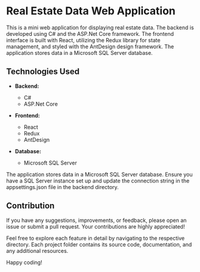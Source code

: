 # Real Estate Data Web Application

This is a mini web application for displaying real estate data. The backend is developed using C# and the ASP.Net Core framework. The frontend interface is built with React, utilizing the Redux library for state management, and styled with the AntDesign design framework. The application stores data in a Microsoft SQL Server database.


## Technologies Used

- **Backend:**
  - C#
  - ASP.Net Core

- **Frontend:**
  - React
  - Redux
  - AntDesign

- **Database:**
  - Microsoft SQL Server
 
The application stores data in a Microsoft SQL Server database. Ensure you have a SQL Server instance set up and update the connection string in the appsettings.json file in the backend directory.

## Contribution
If you have any suggestions, improvements, or feedback, please open an issue or submit a pull request. Your contributions are highly appreciated!

Feel free to explore each feature in detail by navigating to the respective directory. Each project folder contains its source code, documentation, and any additional resources.

Happy coding!
